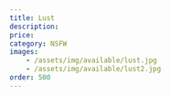 ```yaml
---
title: Lust
description: 
price: 
category: NSFW
images: 
    - /assets/img/available/lust.jpg
    - /assets/img/available/lust2.jpg
order: 500
---
```

